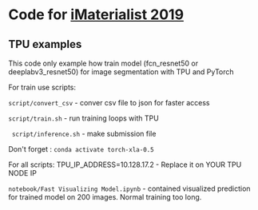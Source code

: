 # Code for [iMaterialist 2019](https://www.kaggle.com/c/imaterialist-fashion-2019-FGVC6/)

## TPU examples

This code only example how train model (fcn_resnet50 or deeplabv3_resnet50) for image segmentation with TPU and PyTorch

For train use scripts:

``` script/convert_csv ``` - conver csv file to json for faster access

``` script/train.sh ``` - run training loops with TPU

```  script/inference.sh ``` - make submission file

Don't forget : ```conda activate torch-xla-0.5```

For all scripts: TPU_IP_ADDRESS=10.128.17.2 - Replace it on YOUR TPU NODE IP

``` notebook/Fast Visualizing Model.ipynb ``` - contained visualized prediction for trained model on 200 images. Normal training too long.

